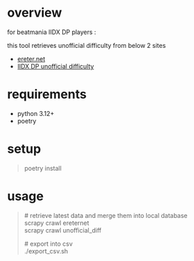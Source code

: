 # overview

for beatmania IIDX DP players : 

this tool retrieves  unofficial difficulty from below 2 sites

- [ereter.net](http://ereter.net/)
- [IIDX DP unofficial difficulty](https://zasa.sakura.ne.jp/dp/rank.php)

# requirements 

- python 3.12+
- poetry

# setup

> poetry install

# usage

> \# retrieve latest data and merge them into local database  
> scrapy crawl ereternet  
> scrapy crawl unofficial_diff
> 
> \# export into csv  
> ./export_csv.sh
